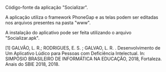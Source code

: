 Código-fonte da aplicação "Socializar".

A aplicação utiliza o framework PhoneGap e as telas podem ser editadas nos arquivos presentes na pasta "www".

A instalação do aplicativo pode ser feita utilizando o arquivo "Socializar.apk".

[1] GALVÃO, L. R.; RODRIGUES, E. S. ; GALVAO, L. R. . Desenvolvimento de Um Aplicativo Lúdico para Pessoas com Deficiência Intelectual. In: SIMPÓSIO BRASILEIRO DE INFORMÁTICA NA EDUCAÇÃO, 2018, Fortaleza. Anais do SBIE 2018, 2018.
